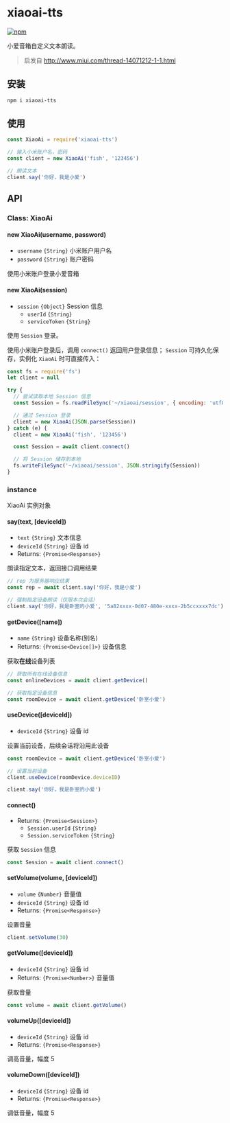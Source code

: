 # xiaoai-tts

[![npm](https://img.shields.io/npm/v/xiaoai-tts.svg)](https://www.npmjs.com/package/xiaoai-tts)

小爱音箱自定义文本朗读。

> 启发自 http://www.miui.com/thread-14071212-1-1.html

## 安装

```bash
npm i xiaoai-tts
```

## 使用

```javascript
const XiaoAi = require('xiaoai-tts')

// 输入小米账户名，密码
const client = new XiaoAi('fish', '123456')

// 朗读文本
client.say('你好，我是小爱')
```

## API

### Class: XiaoAi

#### new XiaoAi(username, password)

- `username` `{String}` 小米账户用户名
- `password` `{String}` 账户密码

使用小米账户登录小爱音箱

#### new XiaoAi(session)

- `session` `{Object}` Session 信息
  - `userId` `{String}`
  - `serviceToken` `{String}`

使用 `Session` 登录。

使用小米账户登录后，调用 `connect()` 返回用户登录信息；
`Session` 可持久化保存，实例化 `XiaoAi` 时可直接传入：

```javascript
const fs = require('fs')
let client = null

try {
  // 尝试读取本地 Session 信息
  const Session = fs.readFileSync('~/xiaoai/session', { encoding: 'utf8' })

  // 通过 Session 登录
  client = new XiaoAi(JSON.parse(Session))
} catch (e) {
  client = new XiaoAi('fish', '123456')

  const Session = await client.connect()

  // 将 Session 储存到本地
  fs.writeFileSync('~/xiaoai/session', JSON.stringify(Session))
}
```

### instance

XiaoAi 实例对象

#### say(text, [deviceId])

- `text` `{String}` 文本信息
- `deviceId` `{String}` 设备 id
- Returns: `{Promise<Response>}`

朗读指定文本，返回接口调用结果

```javascript
// rep 为服务器响应结果
const rep = await client.say('你好，我是小爱')

// 强制指定设备朗读（仅限本次会话）
client.say('你好，我是卧室的小爱', '5a82xxxx-0d07-480e-xxxx-2b5ccxxxx7dc')
```

#### getDevice([name])

- `name` `{String}` 设备名称(别名)
- Returns: `{Promise<Device[]>}` 设备信息

获取**在线**设备列表

```javascript
// 获取所有在线设备信息
const onlineDevices = await client.getDevice()

// 获取指定设备信息
const roomDevice = await client.getDevice('卧室小爱')
```

#### useDevice([deviceId])

- `deviceId` `{String}` 设备 id

设置当前设备，后续会话将沿用此设备

```javascript
const roomDevice = await client.getDevice('卧室小爱')

// 设置当前设备
client.useDevice(roomDevice.deviceID)

client.say('你好，我是卧室的小爱')
```

#### connect()

- Returns: `{Promise<Session>}`
  - `Session.userId` `{String}`
  - `Session.serviceToken` `{String}`

获取 `Session` 信息

```javascript
const Session = await client.connect()
```

#### setVolume(volume, [deviceId])

- `volume` `{Number}` 音量值
- `deviceId` `{String}` 设备 id
- Returns: `{Promise<Response>}`

设置音量

```javascript
client.setVolume(30)
```

#### getVolume([deviceId])

- `deviceId` `{String}` 设备 id
- Returns: `{Promise<Number>}` 音量值

获取音量

```javascript
const volume = await client.getVolume()
```

#### volumeUp([deviceId])

- `deviceId` `{String}` 设备 id
- Returns: `{Promise<Response>}`

调高音量，幅度 5

#### volumeDown([deviceId])

- `deviceId` `{String}` 设备 id
- Returns: `{Promise<Response>}`

调低音量，幅度 5
